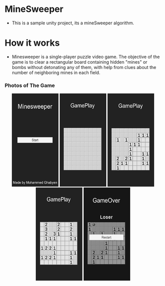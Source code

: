 # MineSweeper
* This is a sample unity project, its a mineSweeper algorithm.

# How it works
* Minesweeper is a single-player puzzle video game. The objective of the game is to clear a rectangular board containing hidden "mines" or bombs without detonating any of them, with help from clues about the number of neighboring mines in each field.

### Photos of The Game
<p align="center">
 <img src="./images/1.png" width="150" height="300"> <img src="./images/2.png" width="150" height="300"> <img src="./images/3.png" width="150" height="300">
 <img src="./images/4.png" width="150" height="300"> <img src="./images/5.png" width="150" height="300">
</p>
